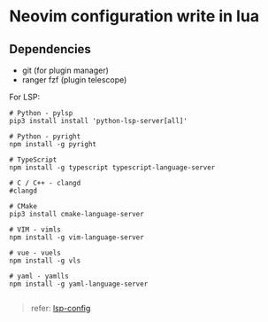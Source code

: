 Neovim configuration write in lua
==================================

## Dependencies

* git (for plugin manager)
* ranger fzf (plugin telescope)

For LSP:

```
# Python - pylsp
pip3 install install 'python-lsp-server[all]'

# Python - pyright
npm install -g pyright

# TypeScript
npm install -g typescript typescript-language-server

# C / C++ - clangd
#clangd

# CMake
pip3 install cmake-language-server

# VIM - vimls
npm install -g vim-language-server

# vue - vuels
npm install -g vls

# yaml - yamlls
npm install -g yaml-language-server


```

> refer: [lsp-config](https://github.com/neovim/nvim-lspconfig/blob/master/CONFIG.md)
